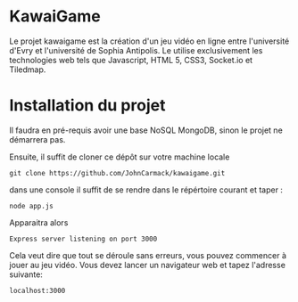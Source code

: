 # KawaiGame

Le projet kawaigame est la création d'un jeu vidéo en ligne entre  l'université d'Evry et l'université de Sophia Antipolis.
Le utilise exclusivement  les technologies web tels que Javascript, HTML 5, CSS3, Socket.io et Tiledmap.

# Installation du projet
Il faudra en pré-requis avoir une base NoSQL MongoDB, sinon le projet ne démarrera pas.

Ensuite, il suffit de cloner ce dépôt sur votre machine locale
```console
git clone https://github.com/JohnCarmack/kawaigame.git
``` 
dans une console il suffit de se rendre dans le répértoire courant et taper :
```console
node app.js
``` 
Apparaitra alors 
```console
Express server listening on port 3000

``` 
Cela veut dire que tout se déroule sans erreurs, vous pouvez commencer à jouer au jeu vidéo.
Vous devez lancer un navigateur web et tapez l'adresse suivante:
```console
localhost:3000
``` 

